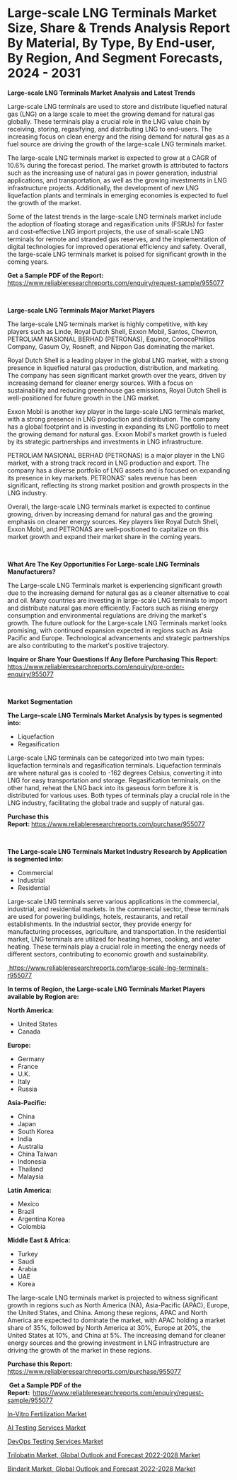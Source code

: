 <p><h1>Large-scale LNG Terminals Market Size, Share & Trends Analysis Report By Material, By Type, By End-user, By Region, And Segment Forecasts, 2024 - 2031</h1></p><p><strong>Large-scale LNG Terminals Market Analysis and Latest Trends</strong></p>
<p><p>Large-scale LNG terminals are used to store and distribute liquefied natural gas (LNG) on a large scale to meet the growing demand for natural gas globally. These terminals play a crucial role in the LNG value chain by receiving, storing, regasifying, and distributing LNG to end-users. The increasing focus on clean energy and the rising demand for natural gas as a fuel source are driving the growth of the large-scale LNG terminals market.</p><p>The large-scale LNG terminals market is expected to grow at a CAGR of 10.6% during the forecast period. The market growth is attributed to factors such as the increasing use of natural gas in power generation, industrial applications, and transportation, as well as the growing investments in LNG infrastructure projects. Additionally, the development of new LNG liquefaction plants and terminals in emerging economies is expected to fuel the growth of the market.</p><p>Some of the latest trends in the large-scale LNG terminals market include the adoption of floating storage and regasification units (FSRUs) for faster and cost-effective LNG import projects, the use of small-scale LNG terminals for remote and stranded gas reserves, and the implementation of digital technologies for improved operational efficiency and safety. Overall, the large-scale LNG terminals market is poised for significant growth in the coming years.</p></p>
<p><strong>Get a Sample PDF of the Report:&nbsp;</strong> <a href="https://www.reliableresearchreports.com/enquiry/request-sample/955077">https://www.reliableresearchreports.com/enquiry/request-sample/955077</a></p>
<p>&nbsp;</p>
<p><strong>Large-scale LNG Terminals Major Market Players</strong></p>
<p><p>The large-scale LNG terminals market is highly competitive, with key players such as Linde, Royal Dutch Shell, Exxon Mobil, Santos, Chevron, PETROLIAM NASIONAL BERHAD (PETRONAS), Equinor, ConocoPhillips Company, Gasum Oy, Rosneft, and Nippon Gas dominating the market.</p><p>Royal Dutch Shell is a leading player in the global LNG market, with a strong presence in liquefied natural gas production, distribution, and marketing. The company has seen significant market growth over the years, driven by increasing demand for cleaner energy sources. With a focus on sustainability and reducing greenhouse gas emissions, Royal Dutch Shell is well-positioned for future growth in the LNG market.</p><p>Exxon Mobil is another key player in the large-scale LNG terminals market, with a strong presence in LNG production and distribution. The company has a global footprint and is investing in expanding its LNG portfolio to meet the growing demand for natural gas. Exxon Mobil's market growth is fueled by its strategic partnerships and investments in LNG infrastructure.</p><p>PETROLIAM NASIONAL BERHAD (PETRONAS) is a major player in the LNG market, with a strong track record in LNG production and export. The company has a diverse portfolio of LNG assets and is focused on expanding its presence in key markets. PETRONAS' sales revenue has been significant, reflecting its strong market position and growth prospects in the LNG industry.</p><p>Overall, the large-scale LNG terminals market is expected to continue growing, driven by increasing demand for natural gas and the growing emphasis on cleaner energy sources. Key players like Royal Dutch Shell, Exxon Mobil, and PETRONAS are well-positioned to capitalize on this market growth and expand their market share in the coming years.</p></p>
<p>&nbsp;</p>
<p><strong>What Are The Key Opportunities For Large-scale LNG Terminals Manufacturers?</strong></p>
<p><p>The Large-scale LNG Terminals market is experiencing significant growth due to the increasing demand for natural gas as a cleaner alternative to coal and oil. Many countries are investing in large-scale LNG terminals to import and distribute natural gas more efficiently. Factors such as rising energy consumption and environmental regulations are driving the market's growth. The future outlook for the Large-scale LNG Terminals market looks promising, with continued expansion expected in regions such as Asia Pacific and Europe. Technological advancements and strategic partnerships are also contributing to the market's positive trajectory.</p></p>
<p><strong>Inquire or Share Your Questions If Any Before Purchasing This Report:</strong> <a href="https://www.reliableresearchreports.com/enquiry/pre-order-enquiry/955077">https://www.reliableresearchreports.com/enquiry/pre-order-enquiry/955077</a></p>
<p>&nbsp;</p>
<p><strong>Market Segmentation</strong></p>
<p><strong>The Large-scale LNG Terminals Market Analysis by types is segmented into:</strong></p>
<p><ul><li>Liquefaction</li><li>Regasification</li></ul></p>
<p><p>Large-scale LNG terminals can be categorized into two main types: liquefaction terminals and regasification terminals. Liquefaction terminals are where natural gas is cooled to -162 degrees Celsius, converting it into LNG for easy transportation and storage. Regasification terminals, on the other hand, reheat the LNG back into its gaseous form before it is distributed for various uses. Both types of terminals play a crucial role in the LNG industry, facilitating the global trade and supply of natural gas.</p></p>
<p><strong>Purchase this Report:&nbsp;</strong><a href="https://www.reliableresearchreports.com/purchase/955077">https://www.reliableresearchreports.com/purchase/955077</a></p>
<p>&nbsp;</p>
<p><strong>The Large-scale LNG Terminals Market Industry Research by Application is segmented into:</strong></p>
<p><ul><li>Commercial</li><li>Industrial</li><li>Residential</li></ul></p>
<p><p>Large-scale LNG terminals serve various applications in the commercial, industrial, and residential markets. In the commercial sector, these terminals are used for powering buildings, hotels, restaurants, and retail establishments. In the industrial sector, they provide energy for manufacturing processes, agriculture, and transportation. In the residential market, LNG terminals are utilized for heating homes, cooking, and water heating. These terminals play a crucial role in meeting the energy needs of different sectors, contributing to economic growth and sustainability.</p></p>
<p><a href="https://www.reliableresearchreports.com/large-scale-lng-terminals-r955077">&nbsp;https://www.reliableresearchreports.com/large-scale-lng-terminals-r955077</a></p>
<p><strong>In terms of Region, the Large-scale LNG Terminals Market Players available by Region are:</strong></p>
<p>
    <p> <strong> North America: </strong>
        <ul>
            <li>United States</li>
            <li>Canada</li>
        </ul>
        </p> 
    <p> <strong> Europe: </strong>
        <ul>
            <li>Germany</li>
            <li>France</li>
            <li>U.K.</li>
            <li>Italy</li>
            <li>Russia</li>
        </ul>
        </p> 
    <p> <strong> Asia-Pacific: </strong>
        <ul>
            <li>China</li>
            <li>Japan</li>
            <li>South Korea</li>
            <li>India</li>
            <li>Australia</li>
            <li>China Taiwan</li>
            <li>Indonesia</li>
            <li>Thailand</li>
            <li>Malaysia</li>
        </ul>
        </p> 
    <p> <strong> Latin America: </strong>
        <ul>
            <li>Mexico</li>
            <li>Brazil</li>
            <li>Argentina Korea</li>
            <li>Colombia</li>
        </ul>
        </p> 
    <p> <strong> Middle East & Africa: </strong>
        <ul>
            <li>Turkey</li>
            <li>Saudi</li>
            <li>Arabia</li>
            <li>UAE</li>
            <li>Korea</li>
        </ul>
    </p>
    </p>
<p><p>The large-scale LNG terminals market is projected to witness significant growth in regions such as North America (NA), Asia-Pacific (APAC), Europe, the United States, and China. Among these regions, APAC and North America are expected to dominate the market, with APAC holding a market share of 35%, followed by North America at 30%, Europe at 20%, the United States at 10%, and China at 5%. The increasing demand for cleaner energy sources and the growing investment in LNG infrastructure are driving the growth of the market in these regions.</p></p>
<p><strong>Purchase this Report: </strong><a href="https://www.reliableresearchreports.com/purchase/955077">https://www.reliableresearchreports.com/purchase/955077</a></p>
<p>&nbsp;<strong>Get a Sample PDF of the Report:&nbsp;&nbsp;</strong><a href="https://www.reliableresearchreports.com/enquiry/request-sample/955077">https://www.reliableresearchreports.com/enquiry/request-sample/955077</a></p>
<p><strong></strong></p>
<p><p><a href="https://github.com/YashRP12/Market-Research-Report-List-6/blob/main/in-vitro-fertilization-market.md">In-Vitro Fertilization Market</a></p><p><a href="https://medium.com/@elizbethsmithb20/global-ai-testing-services-industry-research-report-competitive-landscape-market-size-regional-caa3926522f4">AI Testing Services Market</a></p><p><a href="https://medium.com/@elizbethsmithb20/devops-testing-services-market-essentials-key-market-players-demand-drivers-and-roi-potential-703f142a8ba5">DevOps Testing Services Market</a></p><p><a href="https://issuu.com/reportprime-2/docs/trilobatin-market-global-outlook-an_be97ae37580ad5">Trilobatin Market, Global Outlook and Forecast 2022-2028 Market</a></p><p><a href="https://issuu.com/reportprime-2/docs/bindarit-market-global-outlook-and-_8c1cdfce9670c2">Bindarit Market, Global Outlook and Forecast 2022-2028 Market</a></p></p>